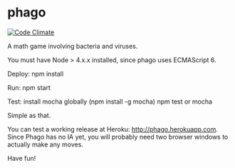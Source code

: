 # phago

[![Code Climate](https://codeclimate.com/github/herbae/phago/badges/gpa.svg)](https://codeclimate.com/github/herbae/phago)

A math game involving bacteria and viruses.

You must have Node > 4.x.x installed, since phago uses ECMAScript 6.

Deploy:
npm install

Run:
npm start

Test:
install mocha globally (npm install -g mocha)
npm test or mocha

Simple as that.

You can test a working release at Heroku: http://phago.herokuapp.com. Since Phago has no IA yet, you will probably need two browser windows to actually make any moves.

Have fun!
